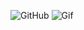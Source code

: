 ![GitHub](https://img.shields.io/badge/GitHub-181717?style=for-the-badge&logo=github)
![Gif](Inicio.gif)

